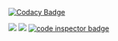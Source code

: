 
[![Codacy Badge](https://app.codacy.com/project/badge/Grade/97391a90022f4aea84abc6b75aad7c06)](https://www.codacy.com/gh/Nukalayashoda/Embedded_project-step-in/dashboard?utm_source=github.com&amp;utm_medium=referral&amp;utm_content=Nukalayashoda/Embedded_project-step-in&amp;utm_campaign=Badge_Grade)

 
   <img src="https://www.code-inspector.com/project/29012/score/svg" />
   <img src="https://www.code-inspector.com/project/29012/status/svg" />
  <a href="https://frontend.code-inspector.com/public/user/github/Nukalayashoda">
   <img src="https://code-inspector.com/public/badge/user/github/Nukalayashoda?style=light" alt="code inspector badge" />
</a>
